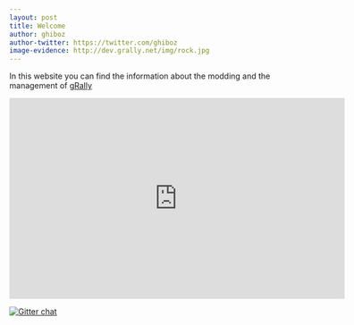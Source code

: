 ```yaml
---
layout: post
title: Welcome
author: ghiboz
author-twitter: https://twitter.com/ghiboz
image-evidence: http://dev.grally.net/img/rock.jpg
---
```


In this website you can find the information about the modding and the management of [gRally](http://www.grally.net)

<iframe width="600" height="360" src="http://www.youtube.com/embed/v69L12Lg0NE" frameborder="0"> </iframe>

[![Gitter chat](https://badges.gitter.im/gRally/dev.png)](https://gitter.im/gRally/dev)
